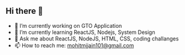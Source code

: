 ## Hi there 👋


- 🔭 I’m currently working on GTO Application
- 🌱 I’m currently learning ReactJS, Nodejs, System Design
- 💬 Ask me about ReactJS, NodeJS, HTML, CSS, coding challanges
- 📫 How to reach me: mohitmjjain101@gmail.com

